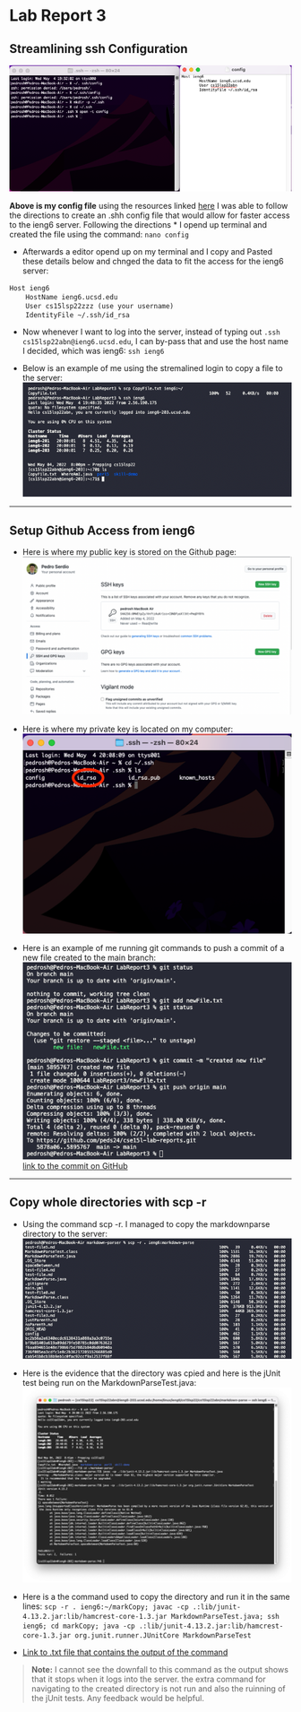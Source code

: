 # Lab Report 3
## Streamlining ssh Configuration
![configFile](LabReport3/configFile.png)

**Above is my config file** using the resources linked [here](https://www.techrepublic.com/article/how-to-use-an-ssh-config-file-on-macos-for-easier-connections-to-your-data-center-servers/) I was able to follow the directions to create an .shh config file that would allow for faster access to the ieng6 server. Following the directions * I opend up terminal and created the file using the command:
`nano config`
* Afterwards a editor opend up on my terminal and I copy and Pasted these details below and chnged the data to fit the access for the ieng6 server:
```
Host ieng6
    HostName ieng6.ucsd.edu
    User cs15lsp22zzz (use your username)
    IdentityFile ~/.ssh/id_rsa
```
* Now whenever I want to log into the server, instead of typing out `.ssh cs15lsp22abn@ieng6.ucsd.edu`, I can by-pass that and use the host name I decided, which was ieng6: `ssh ieng6`

* Below is an example of me using the stremalined login to copy a file to the server:
![fileCopy](LabReport3/fileCopy.png)

****
## Setup Github Access from ieng6
* Here is where my public key is stored on the Github page:
![sshLocation](LabReport3/sshLocation.png)

* Here is where my private key is located on my computer:
![privateKey](LabReport3/privateKey.png)

* Here is an example of me running git commands to push a commit of a new file created to the main branch:
![commitEvidence](LabReport3/commitEvidence.png)
[link to the commit on GitHub](https://github.com/peds24/cse15l-lab-reports/commit/5895767b457dbeb2abfe013eb8c21df72ae7665d)

****
## Copy whole directories with scp -r
* Using the command scp -r. I managed to copy the markdownparse directory to the server:
![copyRepo](LabReport3/copyRepo.png)

* Here is the evidence that the directory was cpied and here is the jUnit test being run on the MarkdownParseTest.java:
![ieng6Compile](LabReport3/ieng6Compile.png)


* Here is a the command used to copy the directory and run it in the same lines:
`scp -r . ieng6:~/markCopy; javac -cp .:lib/junit-4.13.2.jar:lib/hamcrest-core-1.3.jar MarkdownParseTest.java; ssh ieng6; cd markCopy; java -cp .:lib/junit-4.13.2.jar:lib/hamcrest-core-1.3.jar org.junit.runner.JUnitCore MarkdownParseTest`

* [Link to .txt file that contains the output of the command](LabReport3/Error.txt)
> **Note:** I cannot see the downfall to this command as the output shows that it stops when it logs into the server. the extra command for navigating to the created directory is not run and also the ruinning of the jUnit tests. Any feedback would be helpful.


